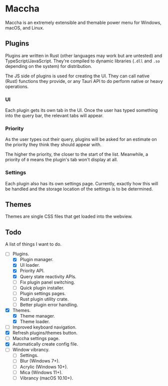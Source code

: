 # Maccha

Maccha is an extremely extensible and themable power menu for Windows, macOS, and Linux.

## Plugins

Plugins are written in Rust (other languages may work but are untested) and TypeScript/JavaScript. They're compiled to dynamic libraries (`.dll` and `.so` depending on the system) for distribution.

The JS side of plugins is used for creating the UI. They can call native (Rust) functions they provide, or any Tauri API to do perform native or heavy operations.

### UI

Each plugin gets its own tab in the UI. Once the user has typed something into the query bar, the relevant tabs will appear.

### Priority

As the user types out their query, plugins will be asked for an estimate on the priority they think they should appear with.

The higher the priority, the closer to the start of the list. Meanwhile, a priority of `0` means the plugin's tab won't display at all.

### Settings

Each plugin also has its own settings page. Currently, exactly how this will be handled and the storage location of the settings is to be determined.

## Themes

Themes are single CSS files that get loaded into the webview.

## Todo

A list of things I want to do.

- [ ] Plugins.
	- [x] Plugin manager.
	- [x] UI loader.
	- [x] Priority API.
	- [x] Query state reactivity APIs.
	- [ ] Fix plugin panel switching.
	- [ ] Quick plugin installer.
	- [ ] Plugin settings pages.
	- [ ] Rust plugin utility crate.
	- [ ] Better plugin error handling.
- [x] Themes.
	- [x] Theme manager.
	- [x] Theme loader.
- [ ] Improved keyboard navigation.
- [x] Refresh plugins/themes button.
- [ ] Maccha settings page.
- [x] Automatically create config file.
- [ ] Window vibrancy.
	- [ ] Settings.
	- [ ] Blur (Windows 7+).
	- [ ] Acrylic (Windows 10+).
	- [ ] Mica (Windows 11+).
	- [ ] Vibrancy (macOS 10.10+).
